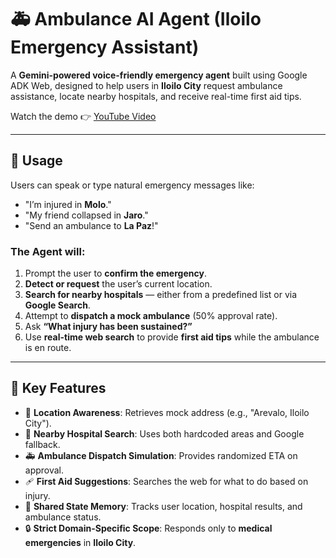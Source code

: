 # 🚑 Ambulance AI Agent (Iloilo Emergency Assistant)

A **Gemini-powered voice-friendly emergency agent** built using Google ADK Web, designed to help users in **Iloilo City** request ambulance assistance, locate nearby hospitals, and receive real-time first aid tips.

Watch the demo 👉 [YouTube Video](https://youtu.be/YOzVfeHEiQM)

---

## 🧭 Usage

Users can speak or type natural emergency messages like:

- "I’m injured in **Molo**."
- "My friend collapsed in **Jaro**."
- "Send an ambulance to **La Paz**!"

### The Agent will:

1. Prompt the user to **confirm the emergency**.
2. **Detect or request** the user’s current location.
3. **Search for nearby hospitals** — either from a predefined list or via **Google Search**.
4. Attempt to **dispatch a mock ambulance** (50% approval rate).
5. Ask **“What injury has been sustained?”**
6. Use **real-time web search** to provide **first aid tips** while the ambulance is en route.

---

## 🌟 Key Features

- 📍 **Location Awareness**: Retrieves mock address (e.g., "Arevalo, Iloilo City").
- 🏥 **Nearby Hospital Search**: Uses both hardcoded areas and Google fallback.
- 🚑 **Ambulance Dispatch Simulation**: Provides randomized ETA on approval.
- 🩹 **First Aid Suggestions**: Searches the web for what to do based on injury.
- 🧠 **Shared State Memory**: Tracks user location, hospital results, and ambulance status.
- 🔒 **Strict Domain-Specific Scope**: Responds only to **medical emergencies** in **Iloilo City**.

